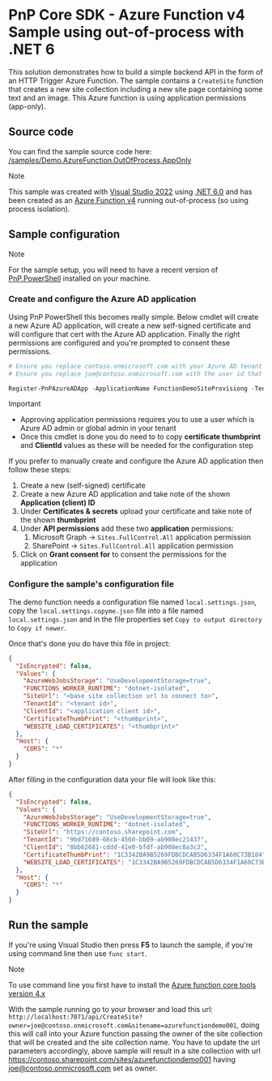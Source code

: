 # PnP Core SDK - Azure Function v4 Sample using out-of-process with .NET 6

This solution demonstrates how to build a simple backend API in the form of an HTTP Trigger Azure Function. The sample contains a `CreateSite` function that creates a new site collection including a new site page containing some text and an image. This Azure function is using application permissions (app-only).

## Source code

You can find the sample source code here: [/samples/Demo.AzureFunction.OutOfProcess.AppOnly](https://github.com/pnp/pnpcore/tree/dev/samples/Demo.AzureFunction.OutOfProcess.AppOnly)

> [!Note]
> This sample was created with [Visual Studio 2022](https://visualstudio.microsoft.com/vs/) using [.NET 6.0](https://dotnet.microsoft.com/) and has been created as an [Azure Function v4](https://docs.microsoft.com/en-us/azure/azure-functions/create-first-function-vs-code-csharp?tabs=in-process) running out-of-process (so using process isolation).

## Sample configuration

> [!Note]
> For the sample setup, you will need to have a recent version of [PnP.PowerShell](https://pnp.github.io/powershell/) installed on your machine.

### Create and configure the Azure AD application

Using PnP PowerShell this becomes really simple. Below cmdlet will create a new Azure AD application, will create a new self-signed certificate and will configure that cert with the Azure AD application. Finally the right permissions are configured and you're prompted to consent these permissions.

```powershell
# Ensure you replace contoso.onmicrosoft.com with your Azure AD tenant name
# Ensure you replace joe@contoso.onmicrosoft.com with the user id that's an Azure AD admin (or global admin)

Register-PnPAzureADApp -ApplicationName FunctionDemoSiteProvisiong -Tenant contoso.onmicrosoft.com -Store CurrentUser -GraphApplicationPermissions "Sites.FullControl.All" -SharePointApplicationPermissions "Sites.FullControl.All" -Username "joe@contoso.onmicrosoft.com" -Interactive
```

> [!Important]
>
> - Approving application permissions requires you to use a user which is Azure AD admin or global admin in your tenant
> - Once this cmdlet is done you do need to to copy **certificate thumbprint** and **ClientId** values as these will be needed for the configuration step

If you prefer to manually create and configure the Azure AD application then follow these steps:

1. Create a new (self-signed) certificate
2. Create a new Azure AD application and take note of the shown **Application (client) ID**
3. Under **Certificates & secrets** upload your certificate and take note of the shown **thumbprint**
4. Under **API permissions** add these two **application** permissions:
   1. Microsoft Graph -> `Sites.FullControl.All` application permission
   2. SharePoint -> `Sites.FullControl.All` application permission
5. Click on **Grant consent for** to consent the permissions for the application

### Configure the sample's configuration file

The demo function needs a configuration file named `local.settings.json`, copy the `local.settings.copyme.json` file into a file named `local.settings.json` and in the file properties set `Copy to output directory` to `Copy if newer`. 

Once that's done you do have this file in project:

```json
{
  "IsEncrypted": false,
  "Values": {
    "AzureWebJobsStorage": "UseDevelopmentStorage=true",
    "FUNCTIONS_WORKER_RUNTIME": "dotnet-isolated",
    "SiteUrl": "<base site collection url to connect to>",
    "TenantId": "<tenant id>",
    "ClientId": "<application client id>",
    "CertificateThumbPrint": "<thumbprint>",
    "WEBSITE_LOAD_CERTIFICATES": "<thumbprint>"
  },
  "Host": {
    "CORS": "*"
  }
}
```

After filling in the configuration data your file will look like this:

```json
{
  "IsEncrypted": false,
  "Values": {
    "AzureWebJobsStorage": "UseDevelopmentStorage=true",
    "FUNCTIONS_WORKER_RUNTIME": "dotnet-isolated",
    "SiteUrl": "https://contoso.sharepoint.com",
    "TenantId": "9bd71689-66cb-4560-bb09-ab908ec21437",
    "ClientId": "8bb62681-cddd-41e0-bfdf-ab908ec8a3c3",
    "CertificateThumbPrint": "1C3342BA9B5269FDBCDCAB5D6334F1A60C73B184",
    "WEBSITE_LOAD_CERTIFICATES": "1C3342BA9B5269FDBCDCAB5D6334F1A60C73B184"
  },
  "Host": {
    "CORS": "*"
  }
}
```

## Run the sample

If you're using Visual Studio then press **F5** to launch the sample, if you're using command line then use `func start`.

> [!Note]
> To use command line you first have to install the [Azure function core tools version 4.x](https://docs.microsoft.com/en-us/azure/azure-functions/functions-run-local?tabs=v4%2Cwindows%2Ccsharp%2Cportal%2Cbash%2Ckeda#v2)

With the sample running go to your browser and load this url: `http://localhost:7071/api/CreateSite?owner=joe@contoso.onmicrosoft.com&sitename=azurefunctiondemo001`, doing this will call into your Azure function passing the owner of the site collection that will be created and the site collection name. You have to update the url parameters accordingly, above sample will result in a site collection with url https://contoso.sharepoint.com/sites/azurefunctiondemo001 having joe@contoso.onmicrosoft.com set as owner.
